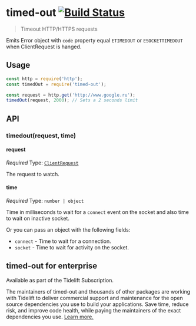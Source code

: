 # timed-out [![Build Status](https://travis-ci.org/sindresorhus/timed-out.svg?branch=master)](https://travis-ci.org/sindresorhus/timed-out)

> Timeout HTTP/HTTPS requests

Emits Error object with `code` property equal `ETIMEDOUT` or `ESOCKETTIMEDOUT` when ClientRequest is hanged.


## Usage

```js
const http = require('http');
const timedOut = require('timed-out');

const request = http.get('http://www.google.ru');
timedOut(request, 2000); // Sets a 2 seconds limit
```


## API

### timedout(request, time)

#### request

*Required*
Type: [`ClientRequest`](https://nodejs.org/api/http.html#http_class_http_clientrequest)

The request to watch.

#### time

*Required*
Type: `number | object`

Time in milliseconds to wait for a `connect` event on the socket and also time to wait on inactive socket.

Or you can pass an object with the following fields:

- `connect` - Time to wait for a connection.
- `socket`  - Time to wait for activity on the socket.


## timed-out for enterprise

Available as part of the Tidelift Subscription.

The maintainers of timed-out and thousands of other packages are working with Tidelift to deliver commercial support and maintenance for the open source dependencies you use to build your applications. Save time, reduce risk, and improve code health, while paying the maintainers of the exact dependencies you use. [Learn more.](https://tidelift.com/subscription/pkg/npm-timed-out?utm_source=npm-timed-out&utm_medium=referral&utm_campaign=enterprise&utm_term=repo)
